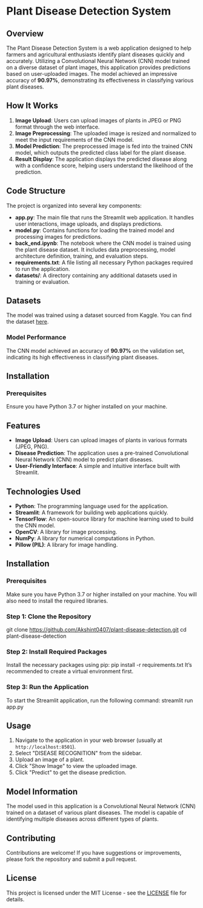 # Plant Disease Detection System

## Overview
The Plant Disease Detection System is a web application designed to help farmers and agricultural enthusiasts identify plant diseases quickly and accurately. Utilizing a Convolutional Neural Network (CNN) model trained on a diverse dataset of plant images, this application provides predictions based on user-uploaded images. The model achieved an impressive accuracy of **90.97%**, demonstrating its effectiveness in classifying various plant diseases.

## How It Works
1. **Image Upload**: Users can upload images of plants in JPEG or PNG format through the web interface.
2. **Image Preprocessing**: The uploaded image is resized and normalized to meet the input requirements of the CNN model.
3. **Model Prediction**: The preprocessed image is fed into the trained CNN model, which outputs the predicted class label for the plant disease.
4. **Result Display**: The application displays the predicted disease along with a confidence score, helping users understand the likelihood of the prediction.

## Code Structure
The project is organized into several key components:

- **app.py**: The main file that runs the Streamlit web application. It handles user interactions, image uploads, and displays predictions.
- **model.py**: Contains functions for loading the trained model and processing images for predictions.
- **back_end.ipynb**: The notebook where the CNN model is trained using the plant disease dataset. It includes data preprocessing, model architecture definition, training, and evaluation steps.
- **requirements.txt**: A file listing all necessary Python packages required to run the application.
- **datasets/**: A directory containing any additional datasets used in training or evaluation.

## Datasets
The model was trained using a dataset sourced from Kaggle. You can find the dataset [here]([https://www.kaggle.com/datasets/](https://www.kaggle.com/datasets/vipoooool/new-plant-diseases-dataset/data)).

### Model Performance
The CNN model achieved an accuracy of **90.97%** on the validation set, indicating its high effectiveness in classifying plant diseases.

## Installation

### Prerequisites
Ensure you have Python 3.7 or higher installed on your machine.

## Features
- **Image Upload**: Users can upload images of plants in various formats (JPEG, PNG).
- **Disease Prediction**: The application uses a pre-trained Convolutional Neural Network (CNN) model to predict plant diseases.
- **User-Friendly Interface**: A simple and intuitive interface built with Streamlit.

## Technologies Used
- **Python**: The programming language used for the application.
- **Streamlit**: A framework for building web applications quickly.
- **TensorFlow**: An open-source library for machine learning used to build the CNN model.
- **OpenCV**: A library for image processing.
- **NumPy**: A library for numerical computations in Python.
- **Pillow (PIL)**: A library for image handling.

## Installation

### Prerequisites
Make sure you have Python 3.7 or higher installed on your machine. You will also need to install the required libraries.

### Step 1: Clone the Repository
git clone https://github.com/Akshint0407/plant-disease-detection.git
cd plant-disease-detection

### Step 2: Install Required Packages
Install the necessary packages using pip:
pip install -r requirements.txt
It’s recommended to create a virtual environment first.

### Step 3: Run the Application
To start the Streamlit application, run the following command:
streamlit run app.py

## Usage
1. Navigate to the application in your web browser (usually at `http://localhost:8501`).
2. Select "DISEASE RECOGNITION" from the sidebar.
3. Upload an image of a plant.
4. Click "Show Image" to view the uploaded image.
5. Click "Predict" to get the disease prediction.

## Model Information
The model used in this application is a Convolutional Neural Network (CNN) trained on a dataset of various plant diseases. The model is capable of identifying multiple diseases across different types of plants.

## Contributing
Contributions are welcome! If you have suggestions or improvements, please fork the repository and submit a pull request.

## License
This project is licensed under the MIT License - see the [LICENSE](https://github.com/Akshint0407/Plant-Disease-Detection-System/blob/main/LICENSE) file for details.



